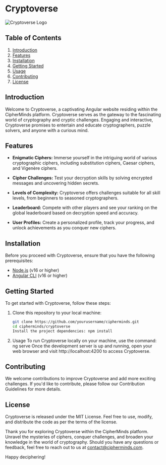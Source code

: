 # Cryptoverse

![Cryptoverse Logo](cryptoverse_logo.png)

## Table of Contents
1. [Introduction](#introduction)
2. [Features](#features)
3. [Installation](#installation)
4. [Getting Started](#getting-started)
5. [Usage](#usage)
6. [Contributing](#contributing)
7. [License](#license)

## Introduction

Welcome to Cryptoverse, a captivating Angular website residing within the CipherMinds platform. Cryptoverse serves as the gateway to the fascinating world of cryptography and cryptic challenges. Engaging and interactive, Cryptoverse promises to entertain and educate cryptographers, puzzle solvers, and anyone with a curious mind.

## Features

- **Enigmatic Ciphers:** Immerse yourself in the intriguing world of various cryptographic ciphers, including substitution ciphers, Caesar ciphers, and Vigenère ciphers.

- **Cipher Challenges:** Test your decryption skills by solving encrypted messages and uncovering hidden secrets.

- **Levels of Complexity:** Cryptoverse offers challenges suitable for all skill levels, from beginners to seasoned cryptographers.

- **Leaderboard:** Compete with other players and see your ranking on the global leaderboard based on decryption speed and accuracy.

- **User Profiles:** Create a personalized profile, track your progress, and unlock achievements as you conquer new ciphers.

## Installation

Before you proceed with Cryptoverse, ensure that you have the following prerequisites:

- [Node.js](https://nodejs.org) (v16 or higher)
- [Angular CLI](https://angular.io/cli) (v16 or higher)

## Getting Started

To get started with Cryptoverse, follow these steps:

1. Clone this repository to your local machine:
   ```bash
   git clone https://github.com/yourusername/cipherminds.git
   cd cipherminds/cryptoverse
   Install the project dependencies: npm install
   
2. Usage
To run Cryptoverse locally on your machine, use the command: ng serve
Once the development server is up and running, open your web browser and visit http://localhost:4200 to access Cryptoverse.

## Contributing
We welcome contributions to improve Cryptoverse and add more exciting challenges. If you'd like to contribute, please follow our Contribution Guidelines for more details.

## License
Cryptoverse is released under the MIT License. Feel free to use, modify, and distribute the code as per the terms of the license.

Thank you for exploring Cryptoverse within the CipherMinds platform. Unravel the mysteries of ciphers, conquer challenges, and broaden your knowledge in the world of cryptography. Should you have any questions or feedback, feel free to reach out to us at contact@cipherminds.com.

Happy deciphering!
